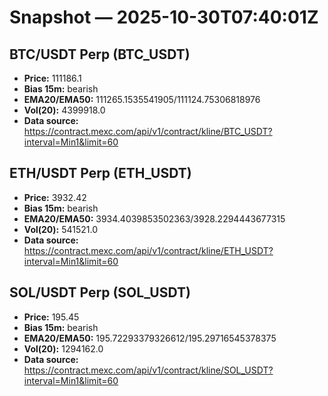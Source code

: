 # Snapshot — 2025-10-30T07:40:01Z

## BTC/USDT Perp (BTC_USDT)
- **Price:** 111186.1
- **Bias 15m:** bearish
- **EMA20/EMA50:** 111265.1535541905/111124.75306818976
- **Vol(20):** 4399918.0
- **Data source:** https://contract.mexc.com/api/v1/contract/kline/BTC_USDT?interval=Min1&limit=60

## ETH/USDT Perp (ETH_USDT)
- **Price:** 3932.42
- **Bias 15m:** bearish
- **EMA20/EMA50:** 3934.4039853502363/3928.2294443677315
- **Vol(20):** 541521.0
- **Data source:** https://contract.mexc.com/api/v1/contract/kline/ETH_USDT?interval=Min1&limit=60

## SOL/USDT Perp (SOL_USDT)
- **Price:** 195.45
- **Bias 15m:** bearish
- **EMA20/EMA50:** 195.72293379326612/195.29716545378375
- **Vol(20):** 1294162.0
- **Data source:** https://contract.mexc.com/api/v1/contract/kline/SOL_USDT?interval=Min1&limit=60
